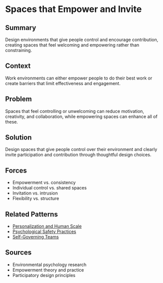 ---
---
# Spaces that Empower and Invite

## Summary
Design environments that give people control and encourage contribution, creating spaces that feel welcoming and empowering rather than constraining.

## Context
Work environments can either empower people to do their best work or create barriers that limit effectiveness and engagement.

## Problem
Spaces that feel controlling or unwelcoming can reduce motivation, creativity, and collaboration, while empowering spaces can enhance all of these.

## Solution
Design spaces that give people control over their environment and clearly invite participation and contribution through thoughtful design choices.

## Forces
- Empowerment vs. consistency
- Individual control vs. shared spaces
- Invitation vs. intrusion
- Flexibility vs. structure

## Related Patterns
- [Personalization and Human Scale](../architectural-spatial/personalization-human-scale.md)
- [Psychological Safety Practices](../organizational/psychological-safety-practices.md)
- [Self-Governing Teams](../organizational/self-governing-teams.md)

## Sources
- Environmental psychology research
- Empowerment theory and practice
- Participatory design principles